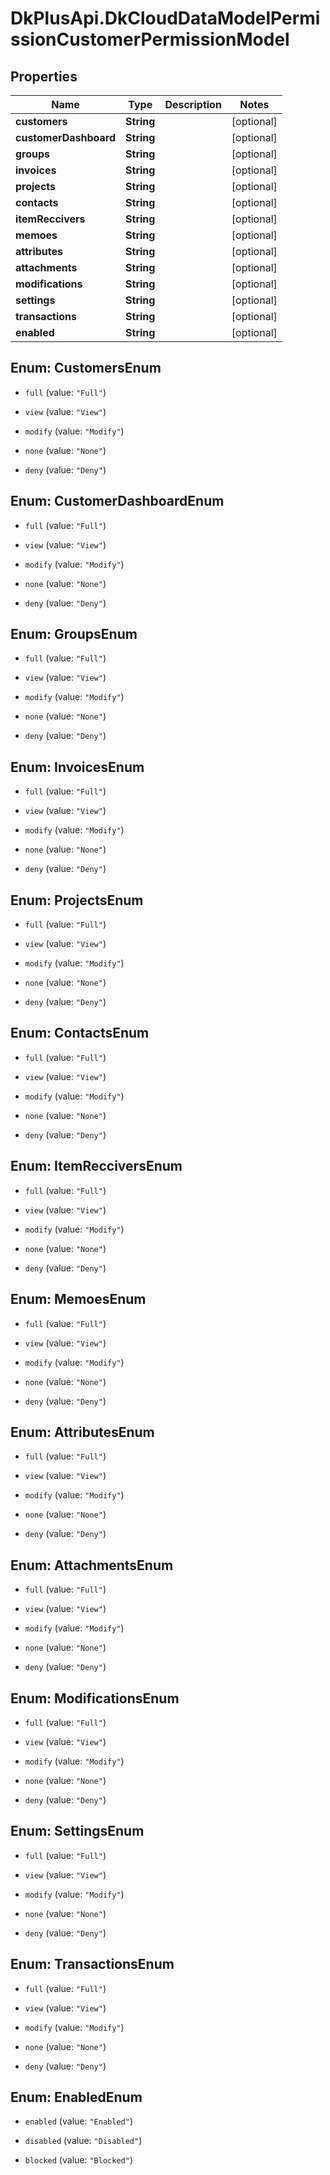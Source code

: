 # DkPlusApi.DkCloudDataModelPermissionCustomerPermissionModel

## Properties
Name | Type | Description | Notes
------------ | ------------- | ------------- | -------------
**customers** | **String** |  | [optional] 
**customerDashboard** | **String** |  | [optional] 
**groups** | **String** |  | [optional] 
**invoices** | **String** |  | [optional] 
**projects** | **String** |  | [optional] 
**contacts** | **String** |  | [optional] 
**itemReccivers** | **String** |  | [optional] 
**memoes** | **String** |  | [optional] 
**attributes** | **String** |  | [optional] 
**attachments** | **String** |  | [optional] 
**modifications** | **String** |  | [optional] 
**settings** | **String** |  | [optional] 
**transactions** | **String** |  | [optional] 
**enabled** | **String** |  | [optional] 


<a name="CustomersEnum"></a>
## Enum: CustomersEnum


* `full` (value: `"Full"`)

* `view` (value: `"View"`)

* `modify` (value: `"Modify"`)

* `none` (value: `"None"`)

* `deny` (value: `"Deny"`)




<a name="CustomerDashboardEnum"></a>
## Enum: CustomerDashboardEnum


* `full` (value: `"Full"`)

* `view` (value: `"View"`)

* `modify` (value: `"Modify"`)

* `none` (value: `"None"`)

* `deny` (value: `"Deny"`)




<a name="GroupsEnum"></a>
## Enum: GroupsEnum


* `full` (value: `"Full"`)

* `view` (value: `"View"`)

* `modify` (value: `"Modify"`)

* `none` (value: `"None"`)

* `deny` (value: `"Deny"`)




<a name="InvoicesEnum"></a>
## Enum: InvoicesEnum


* `full` (value: `"Full"`)

* `view` (value: `"View"`)

* `modify` (value: `"Modify"`)

* `none` (value: `"None"`)

* `deny` (value: `"Deny"`)




<a name="ProjectsEnum"></a>
## Enum: ProjectsEnum


* `full` (value: `"Full"`)

* `view` (value: `"View"`)

* `modify` (value: `"Modify"`)

* `none` (value: `"None"`)

* `deny` (value: `"Deny"`)




<a name="ContactsEnum"></a>
## Enum: ContactsEnum


* `full` (value: `"Full"`)

* `view` (value: `"View"`)

* `modify` (value: `"Modify"`)

* `none` (value: `"None"`)

* `deny` (value: `"Deny"`)




<a name="ItemRecciversEnum"></a>
## Enum: ItemRecciversEnum


* `full` (value: `"Full"`)

* `view` (value: `"View"`)

* `modify` (value: `"Modify"`)

* `none` (value: `"None"`)

* `deny` (value: `"Deny"`)




<a name="MemoesEnum"></a>
## Enum: MemoesEnum


* `full` (value: `"Full"`)

* `view` (value: `"View"`)

* `modify` (value: `"Modify"`)

* `none` (value: `"None"`)

* `deny` (value: `"Deny"`)




<a name="AttributesEnum"></a>
## Enum: AttributesEnum


* `full` (value: `"Full"`)

* `view` (value: `"View"`)

* `modify` (value: `"Modify"`)

* `none` (value: `"None"`)

* `deny` (value: `"Deny"`)




<a name="AttachmentsEnum"></a>
## Enum: AttachmentsEnum


* `full` (value: `"Full"`)

* `view` (value: `"View"`)

* `modify` (value: `"Modify"`)

* `none` (value: `"None"`)

* `deny` (value: `"Deny"`)




<a name="ModificationsEnum"></a>
## Enum: ModificationsEnum


* `full` (value: `"Full"`)

* `view` (value: `"View"`)

* `modify` (value: `"Modify"`)

* `none` (value: `"None"`)

* `deny` (value: `"Deny"`)




<a name="SettingsEnum"></a>
## Enum: SettingsEnum


* `full` (value: `"Full"`)

* `view` (value: `"View"`)

* `modify` (value: `"Modify"`)

* `none` (value: `"None"`)

* `deny` (value: `"Deny"`)




<a name="TransactionsEnum"></a>
## Enum: TransactionsEnum


* `full` (value: `"Full"`)

* `view` (value: `"View"`)

* `modify` (value: `"Modify"`)

* `none` (value: `"None"`)

* `deny` (value: `"Deny"`)




<a name="EnabledEnum"></a>
## Enum: EnabledEnum


* `enabled` (value: `"Enabled"`)

* `disabled` (value: `"Disabled"`)

* `blocked` (value: `"Blocked"`)




